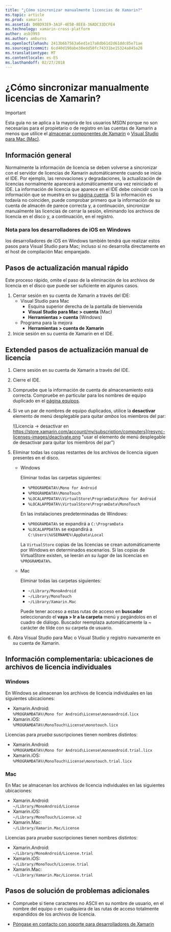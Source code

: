 ```yaml
---
title: "¿Cómo sincronizar manualmente licencias de Xamarin?"
ms.topic: article
ms.prod: xamarin
ms.assetid: D0BD93E9-3A1F-4E5B-8EE8-36ADC33DCFE4
ms.technology: xamarin-cross-platform
author: asb3993
ms.author: amburns
ms.openlocfilehash: 2413b6b7563a6ed1e17a8db61d2d61ddc85e71ae
ms.sourcegitcommit: 6cd40d190abe38edd50fc74331be15324a845a28
ms.translationtype: MT
ms.contentlocale: es-ES
ms.lasthandoff: 02/27/2018
---
```

# <a name="how-do-i-manually-resynchronize-xamarin-licenses"></a>¿Cómo sincronizar manualmente licencias de Xamarin?

> [!IMPORTANT]
> Esta guía no se aplica a la mayoría de los usuarios MSDN porque no son necesarias para el propietario o de registro en las cuentas de Xamarin a menos que utilice el [almacenar componentes de Xamarin](https://components.xamarin.com/) o [Visual Studio para Mac (Mac)](~/cross-platform/get-started/requirements.md).




## <a name="overview"></a>Información general

Normalmente la información de licencia se deben volverse a sincronizar con el servidor de licencias de Xamarin automáticamente cuando se inicia el IDE. Por ejemplo, las renovaciones y degradaciones, la actualización de licencias normalmente aparecerá automáticamente una vez reiniciado el IDE. La información de licencia que aparece en el IDE debe coincidir con la información que se muestra en su [página cuenta](https://store.xamarin.com/account/my/subscription/computers). Si la información es todavía no coinciden, puede comprobar primero que la información de su cuenta de almacén de parece correcta y, a continuación, sincronizar manualmente las licencias de cerrar la sesión, eliminando los archivos de licencia en el disco y, a continuación, en el registro.

### <a name="note-for-ios-developers-on-windows"></a>Nota para los desarrolladores de iOS en Windows

los desarrolladores de iOS en Windows también tendrá que realizar estos pasos para Visual Studio para Mac; incluso si no desarrolla directamente en el host de compilación Mac emparejado.

## <a name="quick-manual-refresh-steps"></a>Pasos de actualización manual rápido

Este proceso rápido, omite el paso de la eliminación de los archivos de licencia en el disco que puede ser suficiente en algunos casos. 

1.  Cerrar sesión en su cuenta de Xamarin a través del IDE:
    -   Visual Studio para Mac
        -   Esquina superior derecha de la pantalla de bienvenida
        -   **Visual Studio para Mac > cuenta** (Mac)
        -   **Herramientas > cuenta** (Windows)
    -   Programa para la mejora
        -   **Herramientas > cuenta de Xamarin**
2.  Inicie sesión en su cuenta de Xamarin en el IDE.

## <a name="extended-manual-license-refresh-steps"></a>Extended pasos de actualización manual de licencia

1.  Cierre sesión en su cuenta de Xamarin a través del IDE. 
2.  Cierre el IDE.
3.  Compruebe que la información de cuenta de almacenamiento está correcta. Compruebe en particular para los nombres de equipo duplicado en el [página equipos](https://store.xamarin.com/account/my/subscription/computers).

4.  Si ve un par de nombres de equipo duplicados, utilice la **desactivar** elemento de menú desplegable para quitar _ambos_ los miembros del par:
    
    ![Licencia -> desactivar en https://store.xamarin.com/account/my/subscription/computers](resync-licenses-images/deactivate.png "usar el elemento de menú desplegable de desactivar para quitar los miembros del par")

5.  Eliminar todas las copias restantes de los archivos de licencia siguen presentes en el disco.
    -   Windows

        Eliminar todas las carpetas siguientes:
        -   `%PROGRAMDATA%\Mono for Android`
        -   `%PROGRAMDATA%\MonoTouch`
        -   `%LOCALAPPDATA%\VirtualStore\ProgramData\Mono for Android`
        -   `%LOCALAPPDATA%\VirtualStore\ProgramData\MonoTouch`

        En las instalaciones predeterminadas de Windows:
        -   `%PROGRAMDATA%` se expandirá a `C:\ProgramData`
        -   `%LOCALAPPDATA%` se expandirá a `C:\Users\%USERNAME%\AppData\Local`

        La `VirtualStore` copias de las licencias se crean automáticamente por Windows en determinados escenarios. Si las copias de VirtualStore existen, se leerán _en su lugar_ de las licencias en `%PROGRAMDATA%`.

    -   Mac

        Eliminar todas las carpetas siguientes:

        -   `~/Library/MonoAndroid`
        -   `~/Library/MonoTouch`
        -   `~/Library/Xamarin.Mac`

        Puede tener acceso a estas rutas de acceso en **buscador** seleccionando el **vaya > Ir a la carpeta** menú y pegándolos en el cuadro de diálogo. Buscador reemplaza automáticamente la ~ carácter de tilde con su carpeta de usuario.

6.  Abra Visual Studio para Mac o Visual Studio y registro nuevamente en su cuenta de Xamarin.

## <a name="supplementary-information-individual-license-file-locations"></a>Información complementaria: ubicaciones de archivos de licencia individuales

### <a name="windows"></a>Windows

En Windows se almacenan los archivos de licencia individuales en las siguientes ubicaciones:

-   Xamarin.Android:  
     `%PROGRAMDATA%\Mono for Android\License\monoandroid.licx`
-   Xamarin.iOS:  
     `%PROGRAMDATA%\MonoTouch\License\monotouch.licx`

Licencias para *prueba* suscripciones tienen nombres distintos:

-   Xamarin.Android:  
     `%PROGRAMDATA%\Mono for Android\License\monoandroid.trial.licx`
-   Xamarin.iOS:  
     `%PROGRAMDATA%\MonoTouch\License\monotouch.trial.licx`

### <a name="mac"></a>Mac

En Mac se almacenan los archivos de licencia individuales en las siguientes ubicaciones:

-   Xamarin.Android:  
     `~/Library/MonoAndroid/License`
-   Xamarin.iOS:  
     `~/Library/MonoTouch/License.v2`
-   Xamarin.Mac:  
     `~/Library/Xamarin.Mac/License`

Licencias para *prueba* suscripciones tienen nombres distintos:

-   Xamarin.Android:  
     `~/Library/MonoAndroid/License.trial`
-   Xamarin.iOS:  
     `~/Library/MonoTouch/License.trial`
-   Xamarin.Mac:  
     `~/Library/Xamarin.Mac/License.trial`

## <a name="additional-troubleshooting-steps"></a>Pasos de solución de problemas adicionales

-   Compruebe si tiene caracteres no ASCII en su nombre de usuario, en el nombre del equipo o en cualquiera de las rutas de acceso totalmente expandidos de los archivos de licencia.

-   [Póngase en contacto con soporte para desarrolladores de Xamarin](http://xamarin.com/support)
